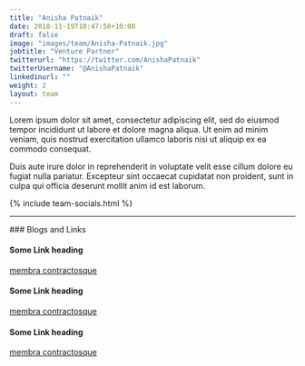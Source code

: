 ```yaml
---
title: "Anisha Patnaik"
date: 2018-11-19T10:47:58+10:00
draft: false
image: "images/team/Anisha-Patnaik.jpg"
jobtitle: "Venture Partner"
twitterurl: "https://twitter.com/AnishaPatnaik"
twitterUsername: "@AnishaPatnaik"
linkedinurl: ""
weight: 2
layout: team
---
```


Lorem ipsum dolor sit amet, consectetur adipiscing elit, sed do eiusmod tempor incididunt ut labore et dolore magna aliqua. Ut enim ad minim veniam, quis nostrud exercitation ullamco laboris nisi ut aliquip ex ea commodo consequat.

Duis aute irure dolor in reprehenderit in voluptate velit esse cillum dolore eu fugiat nulla pariatur. Excepteur sint occaecat cupidatat non proident, sunt in culpa qui officia deserunt mollit anim id est laborum.

{% include team-socials.html %}

<hr/>
### Blogs and Links

#### Some Link heading
[membra contractosque](#linkurl)

#### Some Link heading
[membra contractosque](#linkurl)

#### Some Link heading
[membra contractosque](#linkurl)